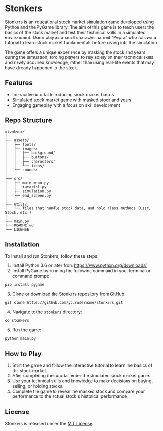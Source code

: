 # Stonkers

Stonkers is an educational stock market simulation game developed using Python and the PyGame library. The aim of this game is to teach users the basics of the stock market and test their technical skills in a simulated environment. Users play as a small character named "Pepra" who follows a tutorial to learn stock market fundamentals before diving into the simulation.

The game offers a unique experience by masking the stock and years during the simulation, forcing players to rely solely on their technical skills and newly acquired knowledge, rather than using real-life events that may have already happened to the stock.

## Features

- Interactive tutorial introducing stock market basics
- Simulated stock market game with masked stock and years
- Engaging gameplay with a focus on skill development

## Repo Structure
```
stonkers/
│
├── assets/
│   ├── fonts/
│   ├── images/
│   │   ├── background/
│   │   ├── buttons/
│   │   ├── characters/
│   │   └── icons/
│   └── sounds/
│
├── src/
│   ├── main_menu.py
│   ├── tutorial.py
│   ├── simulation.py
│   └── end_screen.py
│
├── utils/ 
│   └── files that handle stock data, and hold class methods (User, Stock, etc.)
│
├── main.py
├── README.md
└── LICENSE
```

## Installation

To install and run Stonkers, follow these steps:

1. Install Python 3.6 or later from https://www.python.org/downloads/
2. Install PyGame by running the following command in your terminal or command prompt:
```
pip install pygame
```
3. Clone or download the Stonkers repository from GitHub:
```
git clone https://github.com/yourusername/stonkers.git
```
4. Navigate to the `stonkers` directory:
```
cd stonkers
```
5. Run the game:
```
python main.py
```

## How to Play

1. Start the game and follow the interactive tutorial to learn the basics of the stock market.
2. After completing the tutorial, enter the simulated stock market game.
3. Use your technical skills and knowledge to make decisions on buying, selling, or holding stocks.
4. Complete the game to reveal the masked stock and compare your performance to the actual stock's historical performance.

## License

Stonkers is released under the [MIT License](LICENSE).
